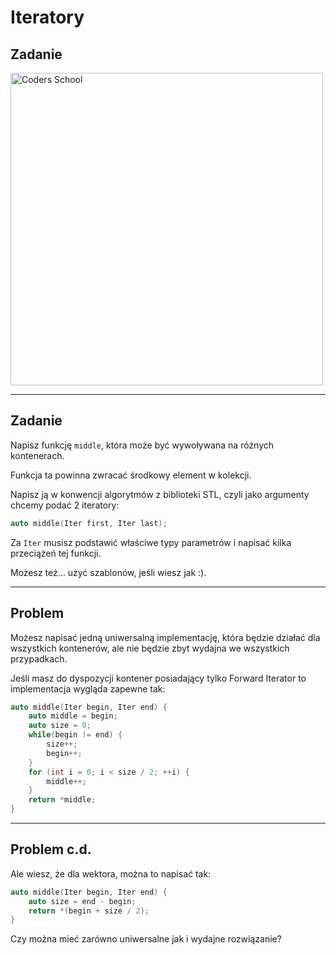 <!-- .slide: data-background="#111111" -->

# Iteratory

## Zadanie

<a href="https://coders.school">
    <img width="500" data-src="../img/coders_school_logo.png" src="../img/coders_school_logo.png" alt="Coders School" class="plain">
</a>

___

## Zadanie

Napisz funkcję `middle`, która może być wywoływana na różnych kontenerach.
<!-- .element: class="fragment fade-in" -->

Funkcja ta powinna zwracać środkowy element w kolekcji.
<!-- .element: class="fragment fade-in" -->

Napisz ją w konwencji algorytmów z biblioteki STL, czyli jako argumenty chcemy podać 2 iteratory:
<!-- .element: class="fragment fade-in" -->

```cpp
auto middle(Iter first, Iter last);
```
<!-- .element: class="fragment fade-in" -->

Za `Iter` musisz podstawić właściwe typy parametrów i napisać kilka przeciążeń tej funkcji.
<!-- .element: class="fragment fade-in" -->

Możesz też... użyć szablonów, jeśli wiesz jak :).
<!-- .element: class="fragment fade-in" -->

___

## Problem

Możesz napisać jedną uniwersalną implementację, która będzie działać dla wszystkich kontenerów, ale nie będzie zbyt wydajna we wszystkich przypadkach.
<!-- .element: class="fragment fade-in" -->

Jeśli masz do dyspozycji kontener posiadający tylko Forward Iterator to implementacja wygląda zapewne tak:
<!-- .element: class="fragment fade-in" -->

```cpp
auto middle(Iter begin, Iter end) {
    auto middle = begin;
    auto size = 0;
    while(begin != end) {
        size++;
        begin++;
    }
    for (int i = 0; i < size / 2; ++i) {
        middle++;
    }
    return *middle;
}
```
<!-- .element: class="fragment fade-in" -->

___

## Problem c.d.

Ale wiesz, że dla wektora, można to napisać tak:
<!-- .element: class="fragment fade-in" -->

```cpp
auto middle(Iter begin, Iter end) {
    auto size = end - begin;
    return *(begin + size / 2);
}
```
<!-- .element: class="fragment fade-in" -->

Czy można mieć zarówno uniwersalne jak i wydajne rozwiązanie?
<!-- .element: class="fragment fade-in" -->
